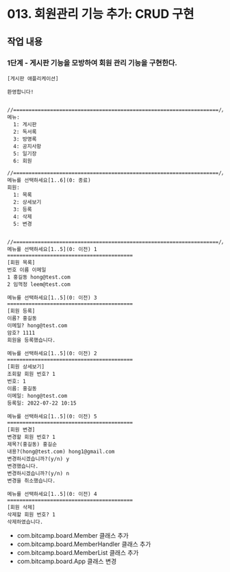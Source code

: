# 013. 회원관리 기능 추가: CRUD 구현


## 작업 내용

### 1단계 - 게시판 기능을 모방하여 회원 관리 기능을 구현한다.

```
[게시판 애플리케이션]

환영합니다!


//===================================================================//
메뉴:
  1: 게시판
  2: 독서록
  3: 방명록
  4: 공지사항
  5: 일기장
  6: 회원

//===================================================================//
메뉴를 선택하세요[1..6](0: 종료) 
회원:
  1: 목록
  2: 상세보기
  3: 등록
  4: 삭제
  5: 변경


//===================================================================//
메뉴를 선택하세요[1..5](0: 이전) 1
=========================================
[회원 목록]
번호 이름 이메일 
1 홍길동 hong@test.com
2 임꺽정 leem@test.com

메뉴를 선택하세요[1..5](0: 이전) 3
=========================================
[회원 등록]
이름? 홍길동
이메일? hong@test.com
암호? 1111
회원을 등록했습니다.

메뉴를 선택하세요[1..5](0: 이전) 2
=========================================
[회원 상세보기]
조회할 회원 번호? 1
번호: 1
이름: 홍길동
이메일: hong@test.com
등록일: 2022-07-22 10:15

메뉴를 선택하세요[1..5](0: 이전) 5
=========================================
[회원 변경]
변경할 회원 번호? 1
제목?(홍길동) 홍길순
내용?(hong@test.com) hong1@gmail.com
변경하시겠습니까?(y/n) y
변경했습니다.
변경하시겠습니까?(y/n) n
변경을 취소했습니다.

메뉴를 선택하세요[1..5](0: 이전) 4
=========================================
[회원 삭제]
삭제할 회원 번호? 1
삭제하였습니다.
```

- com.bitcamp.board.Member 클래스 추가
- com.bitcamp.board.MemberHandler 클래스 추가
- com.bitcamp.board.MemberList 클래스 추가
- com.bitcamp.board.App 클래스 변경 


